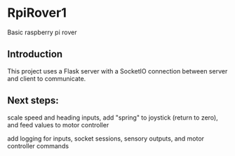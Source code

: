 # RpiRover1
Basic raspberry pi rover

## Introduction
This project uses a Flask server with a SocketIO connection between server and client to communicate.

## Next steps:
scale speed and heading inputs, add "spring" to joystick (return to zero), and feed values to motor controller

add logging for inputs, socket sessions, sensory outputs, and motor controller commands
